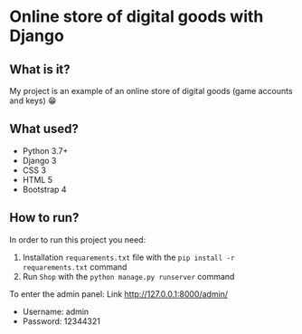# Online store of digital goods with Django

## What is it?
My project is an example of an online store of digital goods (game accounts and keys) 😁

## What used?
* Python 3.7+
* Django 3
* CSS 3
* HTML 5
* Bootstrap 4

## How to run?
In order to run this project you need:
1) Installation `requarements.txt` file with the `pip install -r requarements.txt` command
2) Run `Shop` with the `python manage.py runserver` command

To enter the admin panel:
Link http://127.0.0.1:8000/admin/
* Username: admin
* Password: 12344321
